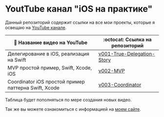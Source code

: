 # YoutTube канал "iOS на практике"

Данный репозиторий содержит ссылки на все мои проекты, которые я освещаю на [YouTube канале](https://www.youtube.com/channel/UCNp8ItQbZqAz97ACiVEe62g).

:movie_camera: Название видео на YouTube | 	:octocat: Ссылка на репозиторий
------------ | -------------
Делегирование в iOS, реализация на Swift | [v001-True-Delegation-Story](https://github.com/lexonerus/v001-True-Delegation-Story)
MVP простой пример, Swift, Xcode, iOS | [v002-MVP](https://github.com/lexonerus/v002-MVP)
Coordinator iOS простой пример паттерна Swift, Xcode | [v003-Coordinator](https://github.com/lexonerus/v003-Coordinator-example) 

Таблица будет пополняться по мере создания новых видео.

Так же вы можете ознакомиться с информацией на [моем сайте](https://www.lexone.ru).
